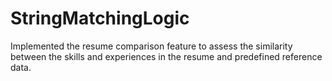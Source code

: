 # StringMatchingLogic
Implemented the resume comparison feature to assess the similarity between the skills and experiences in the resume and predefined reference data. 
